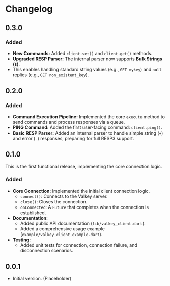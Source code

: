 # Changelog

## 0.3.0

### Added
- **New Commands:** Added `client.set()` and `client.get()` methods.
- **Upgraded RESP Parser:** The internal parser now supports **Bulk Strings (`$`)**.
- This enables handling standard string values (e.g., `GET mykey`) and `null` replies (e.g., `GET non_existent_key`).

## 0.2.0

### Added
- **Command Execution Pipeline:** Implemented the core `execute` method to send commands and process responses via a queue.
- **PING Command:** Added the first user-facing command: `client.ping()`.
- **Basic RESP Parser:** Added an internal parser to handle simple string (`+`) and error (`-`) responses, preparing for full RESP3 support.

## 0.1.0

This is the first functional release, implementing the core connection logic.

### Added
- **Core Connection:** Implemented the initial client connection logic.
  - `connect()`: Connects to the Valkey server.
  - `close()`: Closes the connection.
  - `onConnected`: A `Future` that completes when the connection is established.
- **Documentation:**
  - Added public API documentation (`lib/valkey_client.dart`).
  - Added a comprehensive usage example (`example/valkey_client_example.dart`).
- **Testing:**
  - Added unit tests for connection, connection failure, and disconnection scenarios.

## 0.0.1

- Initial version. (Placeholder)

